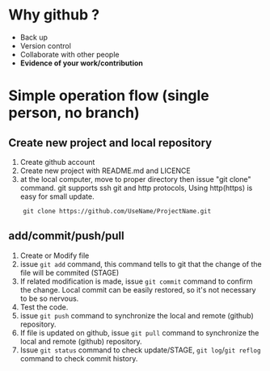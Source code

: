 # Why github ?
- Back up
- Version control
- Collaborate with other people
- **Evidence of your work/contribution**

# Simple operation flow (single person, no branch)
## Create new project and local repository
1. Create github account
1. Create new project with README.md and LICENCE
1. at the local computer, move to proper directory then issue "git clone" command. git supports ssh git and http protocols, Using http(https) is easy for small update.

```
    git clone https://github.com/UseName/ProjectName.git
```

## add/commit/push/pull
1. Create or Modify file
1. issue `git add` command, this command tells to git that the change of the file will be commited (STAGE)
1. If related modification is made, issue `git commit` command to confirm the change. Local commit can be easily restored, so it's not necessary to be so nervous.
1. Test the code.
1. issue `git push` command to synchronize the local and remote (github) repository.
1. If file is updated on github, issue `git pull` command to synchronize the local and remote (github) repository.
1. Issue `git status` command to check update/STAGE, `git log`/`git reflog` command to check commit history.
